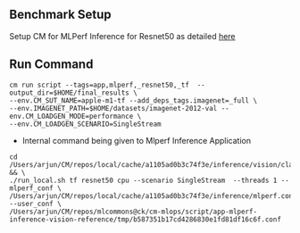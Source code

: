 ## Benchmark Setup

Setup CM for MLPerf Inference for Resnet50 as detailed [here](/open/OctoML/code/resnet50/README.md)

## Run Command
```
cm run script --tags=app,mlperf,_resnet50,_tf  --output_dir=$HOME/final_results \
--env.CM_SUT_NAME=apple-m1-tf --add_deps_tags.imagenet=_full \
--env.IMAGENET_PATH=$HOME/datasets/imagenet-2012-val --env.CM_LOADGEN_MODE=performance \
--env.CM_LOADGEN_SCENARIO=SingleStream
```

* Internal command being given to Mlperf Inference Application

```
cd /Users/arjun/CM/repos/local/cache/a1105ad0b3c74f3e/inference/vision/classification_and_detection && \
./run_local.sh tf resnet50 cpu --scenario SingleStream  --threads 1 --mlperf_conf \
/Users/arjun/CM/repos/local/cache/a1105ad0b3c74f3e/inference/mlperf.conf --user_conf \
/Users/arjun/CM/repos/mlcommons@ck/cm-mlops/script/app-mlperf-inference-vision-reference/tmp/b587351b17cd4286830e1fd81df16c6f.conf
```
